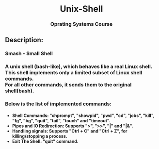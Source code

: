<h1 align="center">Unix-Shell</h1>
<h3 align="center">Oprating Systems Course</h3>

<h2> Description: </h2>
<h3>Smash - Small Shell </h3>
<h3> 
  A unix shell (bash-like), which behaves like a real Linux shell. <br>
  This shell implements only a limited subset of Linux shell commands. <br>
  For all other commands, it sends them to the original shell(bash). </h3>
<h3>Below is the list of implemented commands:</h3>
<h4>
  <ul>
    <li>Shell Commands: "chprompt", "showpid", "pwd", "cd", "jobs", "kill", "fg", "bg", "quit", "tail", "touch" and "timeout".</li>
    <li>Pipes and IO Redirection: Supports ">", ">>", "|" and "|&".</li>
    <li>Handling signals: Supports "Ctrl + C" and "Ctrl + Z", for killing/stopping a process.</li>
    <li>Exit The Shell: "quit" command.</li>
</h4>
